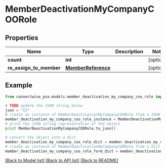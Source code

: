 # MemberDeactivationMyCompanyCOORole


## Properties
Name | Type | Description | Notes
------------ | ------------- | ------------- | -------------
**count** | **int** |  | [optional] 
**re_assign_to_member** | [**MemberReference**](MemberReference.md) |  | [optional] 

## Example

```python
from connectwise_psa.models.member_deactivation_my_company_coo_role import MemberDeactivationMyCompanyCOORole

# TODO update the JSON string below
json = "{}"
# create an instance of MemberDeactivationMyCompanyCOORole from a JSON string
member_deactivation_my_company_coo_role_instance = MemberDeactivationMyCompanyCOORole.from_json(json)
# print the JSON string representation of the object
print MemberDeactivationMyCompanyCOORole.to_json()

# convert the object into a dict
member_deactivation_my_company_coo_role_dict = member_deactivation_my_company_coo_role_instance.to_dict()
# create an instance of MemberDeactivationMyCompanyCOORole from a dict
member_deactivation_my_company_coo_role_form_dict = member_deactivation_my_company_coo_role.from_dict(member_deactivation_my_company_coo_role_dict)
```
[[Back to Model list]](../README.md#documentation-for-models) [[Back to API list]](../README.md#documentation-for-api-endpoints) [[Back to README]](../README.md)



